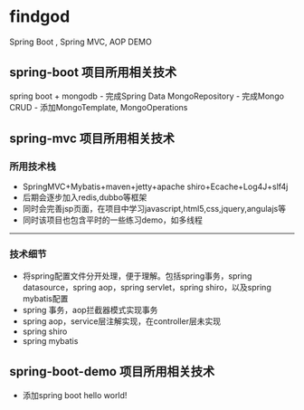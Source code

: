 # findgod

Spring Boot , Spring MVC, AOP DEMO

[1]: https://github.com/suyuanhxx/findgod/tree/master/spring-boot-demo "title text"
<h2 id="1">spring-boot 项目所用相关技术</h2>
spring boot + mongodb 
- 完成Spring Data MongoRepository
- 完成Mongo CRUD
- 添加MongoTemplate, MongoOperations

## spring-mvc 项目所用相关技术
### 所用技术栈
- SpringMVC+Mybatis+maven+jetty+apache shiro+Ecache+Log4J+slf4j
- 后期会逐步加入redis,dubbo等框架
- 同时会完善jsp页面，在项目中学习javascript,html5,css,jquery,angulajs等
- 同时该项目也包含平时的一些练习demo，如多线程

---

### 技术细节
- 将spring配置文件分开处理，便于理解。包括spring事务，spring datasource，spring aop，spring servlet，spring shiro，以及spring mybatis配置
- spring 事务，aop拦截器模式实现事务
- spring aop，service层注解实现，在controller层未实现
- spring shiro
- spring mybatis

## spring-boot-demo 项目所用相关技术
- 添加spring boot hello world!
